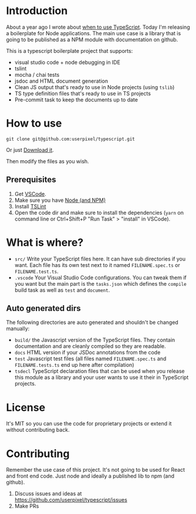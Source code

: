 # Introduction

About a year ago I wrote about [when to use TypeScript](https://medium.freecodecamp.com/when-should-i-use-typescript-311cb5fe801b).
Today I'm releasing a boilerplate for Node applications. The main use case is a library that is going to be published as a NPM module
with documentation on github.

This is a typescript boilerplate project that supports:

* visual studio code + node debugging in IDE
* tslint
* mocha / chai tests
* jsdoc and HTML document generation
* Clean JS output that's ready to use in Node projects (using `tslib`)
* TS type definition files that's ready to use in TS projects
* Pre-commit task to keep the documents up to date

# How to use

```
git clone git@github.com:userpixel/typescript.git
```

Or just [Download it](https://github.com/userpixel/typescript/archive/master.zip).

Then modify the files as you wish.

## Prerequisites

1. Get [VSCode](https://code.visualstudio.com/).
2. Make sure you have [Node (and NPM)](https://nodejs.org/en/)
2. Install [TSLint](https://marketplace.visualstudio.com/items?itemName=eg2.tslint) 
2. Open the code dir and make sure to install the dependencies (`yarn` on command line or Ctrl+Shift+P "Run Task" > "install" in VSCode).

# What is where?

* `src/` Write your TypeScript files here. It can have sub directories if you want.
Each file has its own test next to it named `FILENAME.spec.ts` or `FILENAME.test.ts`.
* `.vscode` Your Visual Studio Code configurations. You can tweak them if you want but the main part is the `tasks.json` which defines the `compile` build task as well as `test` and `document`.

## Auto generated dirs

The following directories are auto generated and shouldn't be changed manually:

* `build/` the Javascript version of the TypeScript files. They contain documentation and are cleanly compiled so they are readable.
* `docs` HTML version if your JSDoc annotations from the code
* `test` Javascript test files (all files named `FILENAME.spec.ts` and `FILENAME.tests.ts` end up here after compilation)
* `tsdecl` TypeScript declaration files that can be used when you release this module as a library and your user wants to use it their in TypeScript projects.

# License

It's MIT so you can use the code for proprietary projects or extend it without contributing back.

# Contributing

Remember the use case of this project. It's not going to be used for React and front end code. Just node and ideally a published lib to npm (and github).

1. Discuss issues and ideas at https://github.com/userpixel/typescript/issues
2. Make PRs

